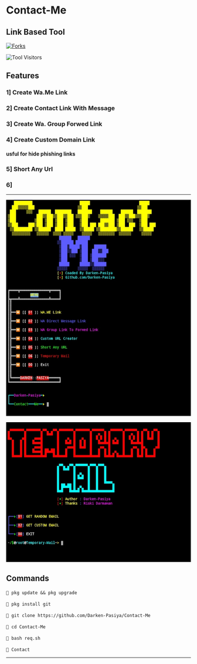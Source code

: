 # Contact-Me

## Link Based Tool

<a href="https://github.com/Anonymous-Zpt/T-banner4/network/members"><img title="Forks" src="https://img.shields.io/github/forks/Darken-Pasiya/Contact-Me?color=blue&style=flat-square"></a>

![Tool Visitors](https://visitor-badge.glitch.me/badge?page_id=Darken-Pasiya/Contact-Me&left_color=blueviolet&right_color=brightgreen)

## Features 

### 1] Create Wa.Me Link

### 2] Create Contact Link With Message 

### 3] Create Wa. Group Forwed Link

### 4] Create Custom Domain Link
#### usful for hide phishing links

### 5] Short Any Url

### 6] 
----

<p align="center"><img src="https://github.com/Darken-Pasiya/Files/blob/main/scc.jpg" alt="Bt">

<p align="center"><img src="https://github.com/Darken-Pasiya/Files/blob/main/pcc.jpg" alt="Bt">

## Commands

`🎃 pkg update && pkg upgrade`

`🎃 pkg install git`

`🎃 git clone https://github.com/Darken-Pasiya/Contact-Me`

`🎃 cd Contact-Me`

`🎃 bash req.sh`

`🎃 Contact `

----
